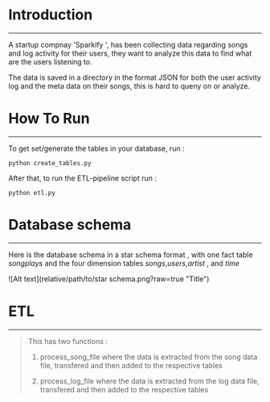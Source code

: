 # Introduction
***
A startup compnay 'Sparkify ', has been collecting data regarding songs and log activity for their users, they want to analyze this data to find what are the users listening to.

The data is saved in a directory in the format JSON for both the user activity log and the meta data on their songs, this is hard to queny on or analyze.

# How To Run
***
To get set/generate the tables in your database, run :

    python create_tables.py

After that, to run the ETL-pipeline script run :

    python etl.py

# Database schema
***
Here is the database schema in a star schema format , with one fact table *songplays* and the four dimension tables *songs*,*users*,*artist* , and *time*

![Alt text](relative/path/to/star schema.png?raw=true "Title")

# ETL
***
>This has two functions : 
>1. process_song_file
> where the data is extracted from the song data file, transfered and then added to the respective  tables 
>
>
>2. process_log_file
> where the data is extracted from the log data file, transfered and then added to the respective  tables 
